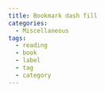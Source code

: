 ```yaml
---
title: Bookmark dash fill
categories:
  - Miscellaneous
tags:
  - reading
  - book
  - label
  - tag
  - category
---
```

